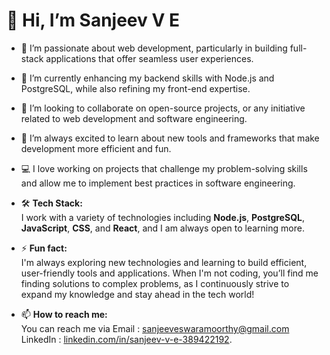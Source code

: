 # 👋 Hi, I’m Sanjeev V E

- 👀 I’m passionate about web development, particularly in building full-stack applications that offer seamless user experiences.  

- 🌱 I’m currently enhancing my backend skills with Node.js and PostgreSQL, while also refining my front-end expertise.  

- 💞️ I’m looking to collaborate on open-source projects, or any initiative related to web development and software engineering.  

- 🌟 I’m always excited to learn about new tools and frameworks that make development more efficient and fun.  

- 💻 I love working on projects that challenge my problem-solving skills and allow me to implement best practices in software engineering.  

- 🛠️ **Tech Stack:**  
  I work with a variety of technologies including **Node.js**, **PostgreSQL**, **JavaScript**, **CSS**, and **React**, and I am always open to learning more.  

- ⚡ **Fun fact:**  
  I'm always exploring new technologies and learning to build efficient, user-friendly tools and applications. When I'm not coding, you’ll find me finding solutions to complex problems, as I continuously strive to expand my knowledge and stay ahead in the tech world!

- 📫 **How to reach me:**  
  You can reach me via
  Email : [sanjeeveswaramoorthy@gmail.com](mailto:sanjeeveswaramoorthy@gmail.com)
  LinkedIn : [linkedin.com/in/sanjeev-v-e-389422192](https://linkedin.com/in/sanjeev-v-e-389422192).
